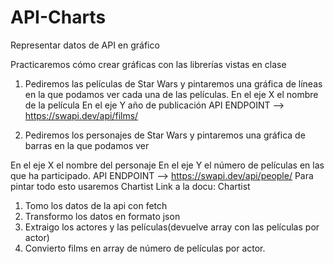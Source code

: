 # API-Charts
Representar datos de API en gráfico

Practicaremos cómo crear gráficas con las librerías vistas en clase

1. Pediremos las películas de Star Wars y pintaremos una gráfica de líneas en la que podamos ver cada una de las películas.
En el eje X el nombre de la película
En el eje Y año de publicación
API ENDPOINT --> https://swapi.dev/api/films/


2. Pediremos los personajes de Star Wars y pintaremos una gráfica de barras en la que podamos ver

En el eje X el nombre del personaje
En el eje Y el número de películas en las que ha participado.
API ENDPOINT --> https://swapi.dev/api/people/
Para pintar todo esto usaremos Chartist Link a la docu: Chartist

1. Tomo los datos de la api con fetch
2. Transformo los datos en formato json
3. Extraigo los actores y las películas(devuelve array con las películas por actor)
4. Convierto films en array de número de películas por actor.

